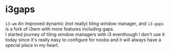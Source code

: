 # i3gaps
`i3-wm` An improved dynamic (not really) tiling window manager, and `i3-gaps` is a fork of i3wm with more features including gaps.\
I started journey of tiling window managers with i3 eventhough I don't use it today since it's really easy to configure for noobs and it will always have a special place in my heart.
